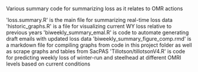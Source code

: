Various summary code for summarizing loss as it relates to OMR actions

'loss.summary.R' is the main file for summarizing real-time loss data
'historic_graphs.R' is a file for visualizing current WY loss relative to previous years
'biweekly_summary_emal.R' is code to automate generating draft emails with updated loss data
'biweekly_summary_figure_comp.rmd' is a markdown file for compiling graphs from code in this project folder as well as scrape graphs and tables from SacPAS
'Tillotson/tillotsonV4.R' is code for predicting weekly loss of winter-run and steelhead at different OMRI levels based on current conditions
